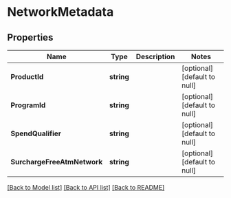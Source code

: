# NetworkMetadata

## Properties
Name | Type | Description | Notes
------------ | ------------- | ------------- | -------------
**ProductId** | **string** |  | [optional] [default to null]
**ProgramId** | **string** |  | [optional] [default to null]
**SpendQualifier** | **string** |  | [optional] [default to null]
**SurchargeFreeAtmNetwork** | **string** |  | [optional] [default to null]

[[Back to Model list]](../README.md#documentation-for-models) [[Back to API list]](../README.md#documentation-for-api-endpoints) [[Back to README]](../README.md)


